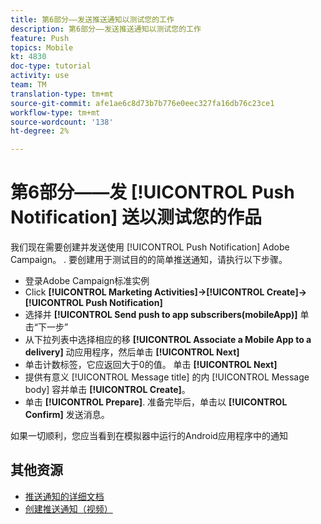 ```yaml
---
title: 第6部分——发送推送通知以测试您的工作
description: 第6部分——发送推送通知以测试您的工作
feature: Push
topics: Mobile
kt: 4830
doc-type: tutorial
activity: use
team: TM
translation-type: tm+mt
source-git-commit: afe1ae6c8d73b7b776e0eec327fa16db76c23ce1
workflow-type: tm+mt
source-wordcount: '138'
ht-degree: 2%

---
```



# 第6部分——发 [!UICONTROL Push Notification] 送以测试您的作品

我们现在需要创建并发送使用 [!UICONTROL Push Notification] Adobe Campaign。 . 要创建用于测试目的的简单推送通知，请执行以下步骤。

* 登录Adobe Campaign标准实例
* Click **[!UICONTROL Marketing Activities]->[!UICONTROL Create]->[!UICONTROL Push Notification]**
* 选择并 **[!UICONTROL Send push to app subscribers(mobileApp)]** 单击“下一步”
* 从下拉列表中选择相应的移 **[!UICONTROL Associate a Mobile App to a delivery]** 动应用程序，然后单击 **[!UICONTROL Next]**
* 单击计数标签，它应返回大于0的值。 单击 **[!UICONTROL Next]**
* 提供有意义 [!UICONTROL Message title] 的内 [!UICONTROL Message body] 容并单击 **[!UICONTROL Create]**。
* 单击 **[!UICONTROL Prepare]**. 准备完毕后，单击以 **[!UICONTROL Confirm]** 发送消息。

如果一切顺利，您应当看到在模拟器中运行的Android应用程序中的通知

## 其他资源

* [推送通知的详细文档](https://docs.adobe.com/content/help/en/campaign-standard/using/communication-channels/push-notifications/about-push-notifications.html)
* [创建推送通知（视频）](/help/communication-channels/mobile/push-notifications/creating-a-push-notification.md)
